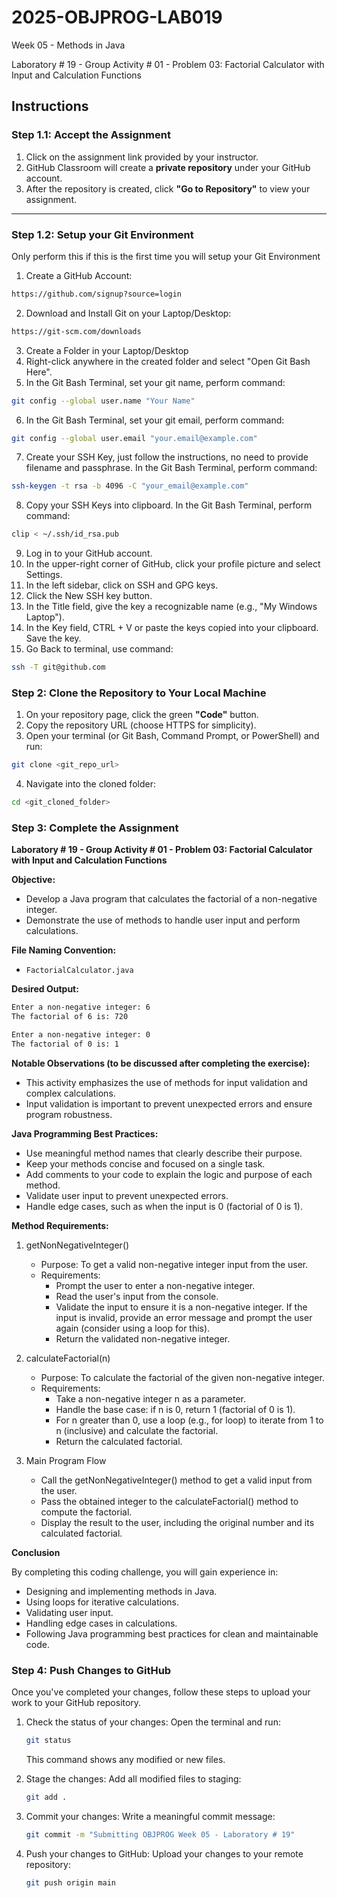 # **2025-OBJPROG-LAB019**
Week 05 - Methods in Java

Laboratory # 19 - Group Activity # 01 - Problem 03: Factorial Calculator with Input and Calculation Functions

## **Instructions**

### **Step 1.1: Accept the Assignment**

   1. Click on the assignment link provided by your instructor.
   2. GitHub Classroom will create a **private repository** under your GitHub account.
   3. After the repository is created, click **"Go to Repository"** to view your assignment.

---

### **Step 1.2: Setup your Git Environment**
Only perform this if this is the first time you will setup your Git Environment

   1. Create a GitHub Account:
   ```bash
   https://github.com/signup?source=login
   ```
      
   2. Download and Install Git on your Laptop/Desktop:
   ```bash
   https://git-scm.com/downloads
   ```
   
   3. Create a Folder in your Laptop/Desktop
   4. Right-click anywhere in the created folder and select "Open Git Bash Here".
   5. In the Git Bash Terminal, set your git name, perform command:
   ```bash
   git config --global user.name "Your Name"
   ```
   
   6. In the Git Bash Terminal, set your git email, perform command:
   ```bash
   git config --global user.email "your.email@example.com"
   ```
   
   7. Create your SSH Key, just follow the instructions, no need to provide filename and passphrase. In the Git Bash Terminal, perform command:
   ```bash
   ssh-keygen -t rsa -b 4096 -C "your_email@example.com"
   ```
   
   8. Copy your SSH Keys into clipboard. In the Git Bash Terminal, perform command:
   ```bash
   clip < ~/.ssh/id_rsa.pub
   ```
   
   9. Log in to your GitHub account.
   10. In the upper-right corner of GitHub, click your profile picture and select Settings.
   11. In the left sidebar, click on SSH and GPG keys.
   12. Click the New SSH key button.
   13. In the Title field, give the key a recognizable name (e.g., "My Windows Laptop").
   14. In the Key field, CTRL + V or paste the keys copied into your clipboard. Save the key.
   15. Go Back to terminal, use command:
   ```bash
   ssh -T git@github.com
   ```

### **Step 2: Clone the Repository to Your Local Machine**

   1. On your repository page, click the green **"Code"** button.
   2. Copy the repository URL (choose HTTPS for simplicity).
   3. Open your terminal (or Git Bash, Command Prompt, or PowerShell) and run:
   
   ```bash
   git clone <git_repo_url>
   ```
   
   4. Navigate into the cloned folder:
   
   ```bash
   cd <git_cloned_folder>
   ```

### **Step 3: Complete the Assignment**

**Laboratory # 19 - Group Activity # 01 - Problem 03: Factorial Calculator with Input and Calculation Functions**

   **Objective:**
   - Develop a Java program that calculates the factorial of a non-negative integer.
   - Demonstrate the use of methods to handle user input and perform calculations.

   **File Naming Convention:**
   - `FactorialCalculator.java`

   **Desired Output:**
   ```txt
   Enter a non-negative integer: 6
   The factorial of 6 is: 720
   
   Enter a non-negative integer: 0
   The factorial of 0 is: 1
   ```

   **Notable Observations (to be discussed after completing the exercise):**
   - This activity emphasizes the use of methods for input validation and complex calculations.
   - Input validation is important to prevent unexpected errors and ensure program robustness.

   **Java Programming Best Practices:**
   - Use meaningful method names that clearly describe their purpose.
   - Keep your methods concise and focused on a single task.
   - Add comments to your code to explain the logic and purpose of each method.
   - Validate user input to prevent unexpected errors.
   - Handle edge cases, such as when the input is 0 (factorial of 0 is 1).
      
   **Method Requirements:**

   1. getNonNegativeInteger()
      - Purpose: To get a valid non-negative integer input from the user.
      - Requirements:
         - Prompt the user to enter a non-negative integer.
         - Read the user's input from the console.
         - Validate the input to ensure it is a non-negative integer. If the input is invalid, provide an error message and prompt the user again (consider using a loop for this).
         - Return the validated non-negative integer.
            
   2. calculateFactorial(n)
      - Purpose: To calculate the factorial of the given non-negative integer.
      - Requirements:
         - Take a non-negative integer n as a parameter.
         - Handle the base case: if n is 0, return 1 (factorial of 0 is 1).
         - For n greater than 0, use a loop (e.g., for loop) to iterate from 1 to n (inclusive) and calculate the factorial.
         - Return the calculated factorial.

   3. Main Program Flow
      - Call the getNonNegativeInteger() method to get a valid input from the user.
      - Pass the obtained integer to the calculateFactorial() method to compute the factorial.
      - Display the result to the user, including the original number and its calculated factorial.

   **Conclusion**

   By completing this coding challenge, you will gain experience in:
   - Designing and implementing methods in Java.
   - Using loops for iterative calculations.
   - Validating user input.
   - Handling edge cases in calculations.
   - Following Java programming best practices for clean and maintainable code.

### **Step 4: Push Changes to GitHub**
Once you've completed your changes, follow these steps to upload your work to your GitHub repository.

1. Check the status of your changes:
   Open the terminal and run:
   
   ```bash
   git status
   ```
   This command shows any modified or new files.
   
2. Stage the changes:
   Add all modified files to staging:
   
   ```bash
   git add .
   ```
   
3. Commit your changes:
   Write a meaningful commit message:
   
   ```bash
   git commit -m "Submitting OBJPROG Week 05 - Laboratory # 19"
   ```
   
4. Push your changes to GitHub:
   Upload your changes to your remote repository:
   
   ```bash
   git push origin main
   ```
